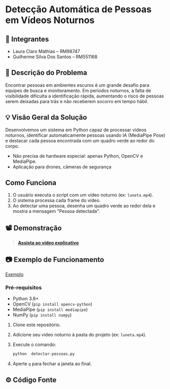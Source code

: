 # Detecção Automática de Pessoas em Vídeos Noturnos

## 👥 Integrantes

- Laura Claro Mathias – RM98747
- Guilherme Silva Dos Santos – RM551168
  
## 🎯 Descrição do Problema
Encontrar pessoas em ambientes escuros é um grande desafio para equipes de busca e monitoramento. Em períodos noturnos, a falta de visibilidade dificulta a identificação rápida, aumentando o risco de pessoas serem deixadas para trás e não receberem socorro em tempo hábil.

## 💡 Visão Geral da Solução
Desenvolvemos um sistema em Python capaz de processar vídeos noturnos, identificar automaticamente pessoas usando IA (MediaPipe Pose) e destacar cada pessoa encontrada com um quadro verde ao redor do corpo.

- Não precisa de hardware especial: apenas Python, OpenCV e MediaPipe.
- Aplicação para drones, câmeras de segurança 

## Como Funciona

1. O usuário executa o script com um vídeo noturno (ex: `luneta.mp4`).
2. O sistema processa cada frame do vídeo.
3. Ao detectar uma pessoa, desenha um quadro verde ao redor dela e mostra a mensagem "Pessoa detectada".

## 📽️ Demonstração

> [**Assista ao vídeo explicativo**](LINK)

## 📷 Exemplo de Funcionamento

[Exemplo](exemplo1.png)

### Pré-requisitos

- Python 3.8+
- OpenCV (`pip install opencv-python`)
- MediaPipe (`pip install mediapipe`)
- NumPy (`pip install numpy`)

1. Clone este repositório.
2. Adicione seu vídeo noturno à pasta do projeto (ex: `luneta.mp4`).
3. Execute o comando:

    ```bash
    python  detectar-pessoas.py
    ```
4. Aperte `q` para fechar a janela ao final.

## ⚙️ Código Fonte



   
